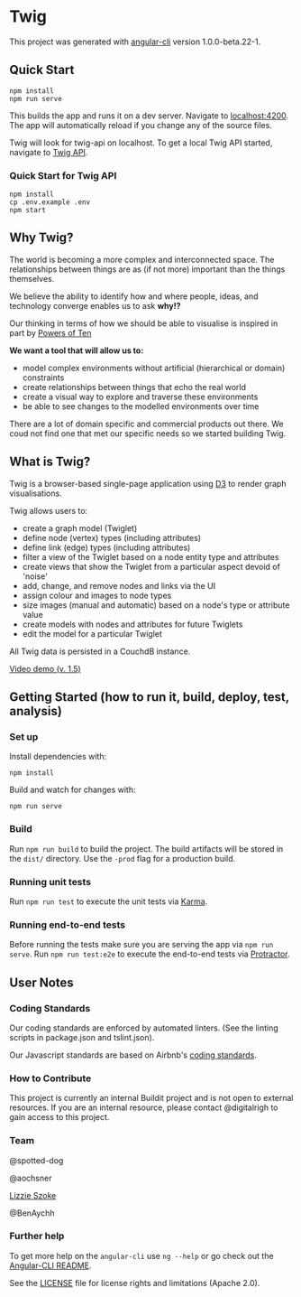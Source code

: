# Twig

This project was generated with [angular-cli](https://github.com/angular/angular-cli) version 1.0.0-beta.22-1.

## Quick Start

```
npm install
npm run serve
```
This builds the app and runs it on a dev server. Navigate to [localhost:4200](http://localhost:4200/). The app will automatically reload if you change any of the source files.

Twig will look for twig-api on localhost. To get a local Twig API started, navigate to [Twig API](https://github.com/buildit/twig-api).

### Quick Start for Twig API

```
npm install
cp .env.example .env
npm start 
```

## Why Twig?

The world is becoming a more complex and interconnected space. The relationships between things are as (if not more) important than the things themselves.

We believe the ability to identify how and where people, ideas, and technology converge enables us to ask **why!?**

Our thinking in terms of how we should be able to visualise is inspired in part by [Powers of Ten](https://youtu.be/0fKBhvDjuy0)

**We want a tool that will allow us to:**

* model complex environments without artificial (hierarchical or domain) constraints
* create relationships between things that echo the real world
* create a visual way to explore and traverse these environments
* be able to see changes to the modelled environments over time

There are a lot of domain specific and commercial products out there. We coud not find one that met our specific needs so we started building Twig.

## What is Twig?

Twig is a browser-based single-page application using [D3](https://d3js.org/) to render graph visualisations.

Twig allows users to:

* create a graph model (Twiglet)
* define node (vertex) types (including attributes)
* define link (edge) types (including attributes)
* filter a view of the Twiglet based on a node entity type and attributes
* create views that show the Twiglet from a particular aspect devoid of 'noise'
* add, change, and remove nodes and links via the UI
* assign colour and images to node types
* size images (manual and automatic) based on a node's type or attribute value
* create models with nodes and attributes for future Twiglets
* edit the model for a particular Twiglet 

All Twig data is persisted in a CouchdB instance.

[Video demo (v. 1.5)](https://youtu.be/Rc8w188mtts)

## Getting Started (how to run it, build, deploy, test, analysis)

### Set up 

Install dependencies with: 
```
npm install
```

Build and watch for changes with:
```
npm run serve
```

### Build

Run `npm run build` to build the project. The build artifacts will be stored in the `dist/` directory. Use the `-prod` flag for a production build.

### Running unit tests

Run `npm run test` to execute the unit tests via [Karma](https://karma-runner.github.io).

### Running end-to-end tests

Before running the tests make sure you are serving the app via `npm run serve`.
Run `npm run test:e2e` to execute the end-to-end tests via [Protractor](http://www.protractortest.org/).

## User Notes

### Coding Standards

Our coding standards are enforced by automated linters. (See the linting scripts in package.json and tslint.json).

Our Javascript standards are based on Airbnb's [coding standards](https://github.com/airbnb/javascript).

### How to Contribute

This project is currently an internal Buildit project and is not open to external resources. If you are an internal resource, please contact @digitalrigh to gain access to this project.

### Team

@spotted-dog 

@aochsner

[Lizzie Szoke](https://github.com/lizziesz)

@BenAychh

### Further help

To get more help on the `angular-cli` use `ng --help` or go check out the [Angular-CLI README](https://github.com/angular/angular-cli/blob/master/README.md).

See the [LICENSE](LICENSE.md) file for license rights and limitations (Apache 2.0).

